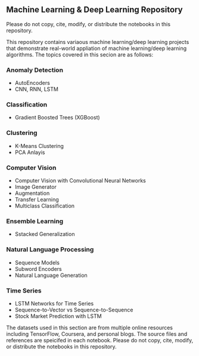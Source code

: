 ## Machine Learning & Deep Learning Repository

Please do not copy, cite, modify, or distribute the notebooks in this repository.

This repository contains variaous machine learning/deep learning projects that demonstrate real-world appliation of machine learning/deep learning algorithms. The topics covered in this secion are as follows:

### Anomaly Detection
  - AutoEncoders
  - CNN, RNN, LSTM

### Classification 
  - Gradient Boosted Trees (XGBoost)

### Clustering
  - K-Means Clustering
  - PCA Anlayis 

### Computer Vision
  - Computer Vision with Convolutional Neural Networks
  - Image Generator
  - Augmentation
  - Transfer Learning
  - Multiclass Classification

### Ensemble Learning
  - Sstacked Generalization
  
### Natural Language Processing
  - Sequence Models
  - Subword Encoders
  - Natural Language Generation
  
### Time Series
  - LSTM Networks for Time Series
  - Sequence-to-Vector vs Sequence-to-Sequence
  - Stock Market Prediction with LSTM 
  
 
  
  
The datasets used in this section are from multiple online resources including TensorFlow, Coursera, and personal blogs. The source files and references are speicifed in each notebook. Please do not copy, cite, modify, or distribute the notebooks in this repository. 
 
 
